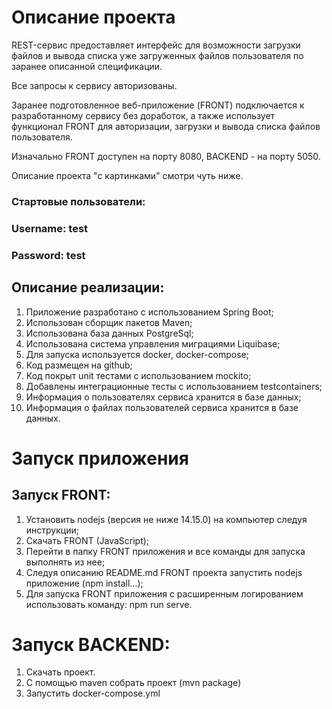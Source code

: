 #                          Описание проекта
REST-сервис предоставляет интерфейс для возможности загрузки файлов и вывода списка уже загруженных файлов пользователя по заранее описанной спецификации.

Все запросы к сервису авторизованы.

Заранее подготовленное веб-приложение (FRONT) подключается к разработанному сервису без доработок, а также использует функционал FRONT для авторизации, загрузки и вывода списка файлов пользователя.

Изначально FRONT доступен на порту 8080, BACKEND - на порту 5050.

Описание проекта "с картинками" смотри чуть ниже.

### Стартовые пользователи:
### Username: test
### Password: test

## Описание реализации:
1. Приложение разработано с использованием Spring Boot;
2. Использован сборщик пакетов Maven;
3. Использована база данных PostgreSql;
4. Использована система управления миграциями Liquibase;
5. Для запуска используется docker, docker-compose;
6. Код размещен на github;
7. Код покрыт unit тестами с использованием mockito;
8. Добавлены интеграционные тесты с использованием testcontainers;
9. Информация о пользователях сервиса хранится в базе данных;
10. Информация о файлах пользователей сервиса хранится в базе данных.

# Запуск приложения
## Запуск FRONT:
1. Установить nodejs (версия не ниже 14.15.0) на компьютер следуя инструкции;
2. Скачать FRONT (JavaScript);
3. Перейти в папку FRONT приложения и все команды для запуска выполнять из нее;
4. Следуя описанию README.md FRONT проекта запустить nodejs приложение (npm install...);
5. Для запуска FRONT приложения с расширенным логированием использовать команду: npm run serve.

# Запуск BACKEND:
1. Скачать проект.
2. С помощью maven собрать проект (mvn package)
3. Запустить docker-compose.yml